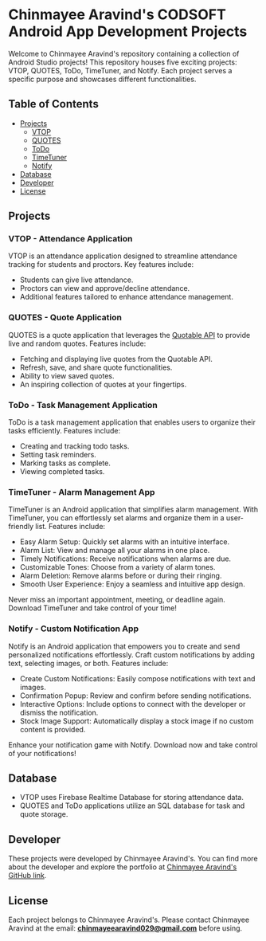 # Chinmayee Aravind's CODSOFT Android App Development Projects

Welcome to Chinmayee Aravind's repository containing a collection of Android Studio projects! This repository houses five exciting projects: VTOP, QUOTES, ToDo, TimeTuner, and Notify. Each project serves a specific purpose and showcases different functionalities.

## Table of Contents

- [Projects](#projects)
  - [VTOP](#vtop)
  - [QUOTES](#quotes)
  - [ToDo](#todo)
  - [TimeTuner](#timetuner)
  - [Notify](#notify)
- [Database](#database)
- [Developer](#developer)
- [License](#license)

## Projects

### VTOP - Attendance Application

VTOP is an attendance application designed to streamline attendance tracking for students and proctors. Key features include:

- Students can give live attendance.
- Proctors can view and approve/decline attendance.
- Additional features tailored to enhance attendance management.

### QUOTES - Quote Application

QUOTES is a quote application that leverages the [Quotable API](https://api.quotable.io/) to provide live and random quotes. Features include:

- Fetching and displaying live quotes from the Quotable API.
- Refresh, save, and share quote functionalities.
- Ability to view saved quotes.
- An inspiring collection of quotes at your fingertips.

### ToDo - Task Management Application

ToDo is a task management application that enables users to organize their tasks efficiently. Features include:

- Creating and tracking todo tasks.
- Setting task reminders.
- Marking tasks as complete.
- Viewing completed tasks.

### TimeTuner - Alarm Management App

TimeTuner is an Android application that simplifies alarm management. With TimeTuner, you can effortlessly set alarms and organize them in a user-friendly list. Features include:

- Easy Alarm Setup: Quickly set alarms with an intuitive interface.
- Alarm List: View and manage all your alarms in one place.
- Timely Notifications: Receive notifications when alarms are due.
- Customizable Tones: Choose from a variety of alarm tones.
- Alarm Deletion: Remove alarms before or during their ringing.
- Smooth User Experience: Enjoy a seamless and intuitive app design.

Never miss an important appointment, meeting, or deadline again. Download TimeTuner and take control of your time!

### Notify - Custom Notification App

Notify is an Android application that empowers you to create and send personalized notifications effortlessly. Craft custom notifications by adding text, selecting images, or both. Features include:

- Create Custom Notifications: Easily compose notifications with text and images.
- Confirmation Popup: Review and confirm before sending notifications.
- Interactive Options: Include options to connect with the developer or dismiss the notification.
- Stock Image Support: Automatically display a stock image if no custom content is provided.

Enhance your notification game with Notify. Download now and take control of your notifications!

## Database

- VTOP uses Firebase Realtime Database for storing attendance data.
- QUOTES and ToDo applications utilize an SQL database for task and quote storage.

## Developer

These projects were developed by Chinmayee Aravind's. You can find more about the developer and explore the portfolio at [Chinmayee Aravind's GitHub link](https://github.com/chinmayeearavind).

## License

Each project belongs to Chinmayee Aravind's. Please contact Chinmayee Aravind at the email: **chinmayeearavind029@gmail.com** before using.
